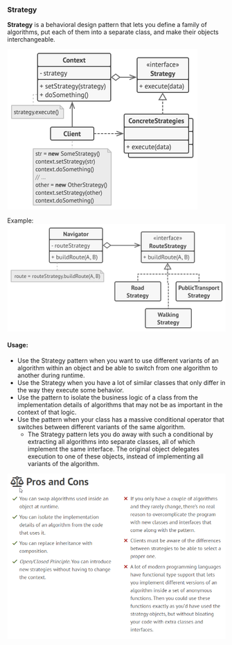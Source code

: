 ### Strategy
**Strategy** is a behavioral design pattern that lets you define a family of algorithms, put each of them into a separate class, and make their objects interchangeable.

![strategy-structure](../assets/behavioral/strategy-structure.png)

Example:
![strategy-example](../assets/behavioral/strategy-example.png)

#### Usage:
- Use the Strategy pattern when you want to use different variants of an algorithm within an object and be able to switch from one algorithm to another during runtime.
- Use the Strategy when you have a lot of similar classes that only differ in the way they execute some behavior.
- Use the pattern to isolate the business logic of a class from the implementation details of algorithms that may not be as important in the context of that logic.
- Use the pattern when your class has a massive conditional operator that switches between different variants of the same algorithm.
  - The Strategy pattern lets you do away with such a conditional by extracting all algorithms into separate classes, all of which implement the same interface. The original object delegates execution to one of these objects, instead of implementing all variants of the algorithm.

![strategy-pros-cons](../assets/behavioral/strategy-pros-cons.png)